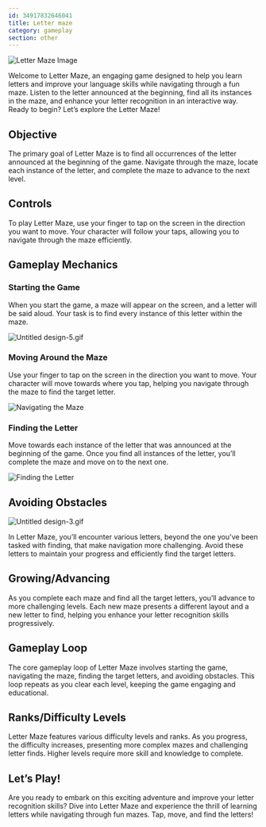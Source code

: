 ```yaml
---
id: 34917832646041
title: Letter maze
category: gameplay
section: other
---
```

![Letter Maze Image](https://help.studycat.com/hc/article_attachments/34917832623897)

Welcome to Letter Maze, an engaging game designed to help you learn letters and improve your language skills while navigating through a fun maze. Listen to the letter announced at the beginning, find all its instances in the maze, and enhance your letter recognition in an interactive way. Ready to begin? Let’s explore the Letter Maze!

Objective
---------

The primary goal of Letter Maze is to find all occurrences of the letter announced at the beginning of the game. Navigate through the maze, locate each instance of the letter, and complete the maze to advance to the next level.

Controls
--------

To play Letter Maze, use your finger to tap on the screen in the direction you want to move. Your character will follow your taps, allowing you to navigate through the maze efficiently.

Gameplay Mechanics
------------------

### Starting the Game

When you start the game, a maze will appear on the screen, and a letter will be said aloud. Your task is to find every instance of this letter within the maze.

![Untitled design-5.gif](https://help.studycat.com/hc/article_attachments/35079949007769)

### Moving Around the Maze

Use your finger to tap on the screen in the direction you want to move. Your character will move towards where you tap, helping you navigate through the maze to find the target letter.

![Navigating the Maze](https://help.studycat.com/hc/article_attachments/34917832629785)

### Finding the Letter

Move towards each instance of the letter that was announced at the beginning of the game. Once you find all instances of the letter, you’ll complete the maze and move on to the next one.

![Finding the Letter](https://help.studycat.com/hc/article_attachments/34917832631321)

Avoiding Obstacles
------------------

![Untitled design-3.gif](https://help.studycat.com/hc/article_attachments/35076983481369)

In Letter Maze, you’ll encounter various letters, beyond the one you've been tasked with finding, that make navigation more challenging. Avoid these letters to maintain your progress and efficiently find the target letters.

Growing/Advancing
-----------------

As you complete each maze and find all the target letters, you’ll advance to more challenging levels. Each new maze presents a different layout and a new letter to find, helping you enhance your letter recognition skills progressively.

Gameplay Loop
-------------

The core gameplay loop of Letter Maze involves starting the game, navigating the maze, finding the target letters, and avoiding obstacles. This loop repeats as you clear each level, keeping the game engaging and educational.

Ranks/Difficulty Levels
-----------------------

Letter Maze features various difficulty levels and ranks. As you progress, the difficulty increases, presenting more complex mazes and challenging letter finds. Higher levels require more skill and knowledge to complete.

Let’s Play!
-----------

Are you ready to embark on this exciting adventure and improve your letter recognition skills? Dive into Letter Maze and experience the thrill of learning letters while navigating through fun mazes. Tap, move, and find the letters!
